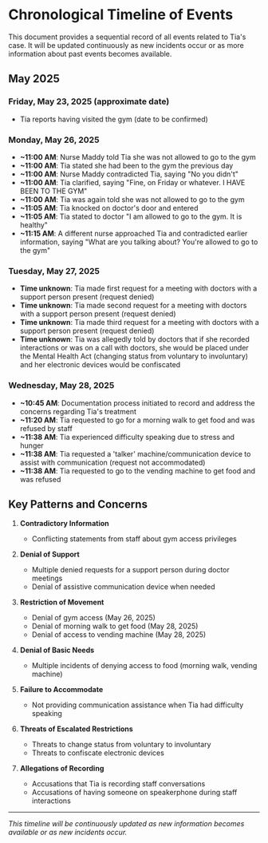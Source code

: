 # Chronological Timeline of Events

This document provides a sequential record of all events related to Tia's case. It will be updated continuously as new incidents occur or as more information about past events becomes available.

## May 2025

### Friday, May 23, 2025 (approximate date)
- Tia reports having visited the gym (date to be confirmed)

### Monday, May 26, 2025
- **~11:00 AM**: Nurse Maddy told Tia she was not allowed to go to the gym
- **~11:00 AM**: Tia stated she had been to the gym the previous day
- **~11:00 AM**: Nurse Maddy contradicted Tia, saying "No you didn't"
- **~11:00 AM**: Tia clarified, saying "Fine, on Friday or whatever. I HAVE BEEN TO THE GYM"
- **~11:00 AM**: Tia was again told she was not allowed to go to the gym
- **~11:05 AM**: Tia knocked on doctor's door and entered
- **~11:05 AM**: Tia stated to doctor "I am allowed to go to the gym. It is healthy"
- **~11:15 AM**: A different nurse approached Tia and contradicted earlier information, saying "What are you talking about? You're allowed to go to the gym"

### Tuesday, May 27, 2025
- **Time unknown**: Tia made first request for a meeting with doctors with a support person present (request denied)
- **Time unknown**: Tia made second request for a meeting with doctors with a support person present (request denied)
- **Time unknown**: Tia made third request for a meeting with doctors with a support person present (request denied)
- **Time unknown**: Tia was allegedly told by doctors that if she recorded interactions or was on a call with doctors, she would be placed under the Mental Health Act (changing status from voluntary to involuntary) and her electronic devices would be confiscated

### Wednesday, May 28, 2025
- **~10:45 AM**: Documentation process initiated to record and address the concerns regarding Tia's treatment
- **~11:20 AM**: Tia requested to go for a morning walk to get food and was refused by staff
- **~11:38 AM**: Tia experienced difficulty speaking due to stress and hunger
- **~11:38 AM**: Tia requested a 'talker' machine/communication device to assist with communication (request not accommodated)
- **~11:38 AM**: Tia requested to go to the vending machine to get food and was refused

## Key Patterns and Concerns

1. **Contradictory Information**
   - Conflicting statements from staff about gym access privileges

2. **Denial of Support**
   - Multiple denied requests for a support person during doctor meetings
   - Denial of assistive communication device when needed

3. **Restriction of Movement**
   - Denial of gym access (May 26, 2025)
   - Denial of morning walk to get food (May 28, 2025)
   - Denial of access to vending machine (May 28, 2025)

4. **Denial of Basic Needs**
   - Multiple incidents of denying access to food (morning walk, vending machine)

5. **Failure to Accommodate**
   - Not providing communication assistance when Tia had difficulty speaking

6. **Threats of Escalated Restrictions**
   - Threats to change status from voluntary to involuntary
   - Threats to confiscate electronic devices

7. **Allegations of Recording**
   - Accusations that Tia is recording staff conversations
   - Accusations of having someone on speakerphone during staff interactions

---

*This timeline will be continuously updated as new information becomes available or as new incidents occur.*
